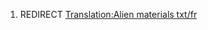 1.  REDIRECT [Translation:Alien materials
    txt/fr](Translation:Alien_materials_txt/fr "wikilink")